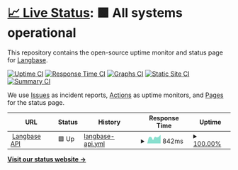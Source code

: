 # [📈 Live Status](https://status.langbase.com/): <!--live status--> **🟩 All systems operational**

This repository contains the open-source uptime monitor and status page for [Langbase](https://langbase.com).

[![Uptime CI](https://github.com/LangbaseInc/langbase-status/workflows/Uptime%20CI/badge.svg)](https://github.com/LangbaseInc/langbase-status/actions?query=workflow%3A%22Uptime+CI%22)
[![Response Time CI](https://github.com/LangbaseInc/langbase-status/workflows/Response%20Time%20CI/badge.svg)](https://github.com/LangbaseInc/langbase-status/actions?query=workflow%3A%22Response+Time+CI%22)
[![Graphs CI](https://github.com/LangbaseInc/langbase-status/workflows/Graphs%20CI/badge.svg)](https://github.com/LangbaseInc/langbase-status/actions?query=workflow%3A%22Graphs+CI%22)
[![Static Site CI](https://github.com/LangbaseInc/langbase-status/workflows/Static%20Site%20CI/badge.svg)](https://github.com/LangbaseInc/langbase-status/actions?query=workflow%3A%22Static+Site+CI%22)
[![Summary CI](https://github.com/LangbaseInc/langbase-status/workflows/Summary%20CI/badge.svg)](https://github.com/LangbaseInc/langbase-status/actions?query=workflow%3A%22Summary+CI%22)

We use [Issues](https://github.com/LangbaseInc/langbase-status/issues) as incident reports, [Actions](https://github.com/LangbaseInc/langbase-status/actions) as uptime monitors, and [Pages](https://status.langbase.com/) for the status page.

<!--start: status pages-->
<!-- This summary is generated by Upptime (https://github.com/upptime/upptime) -->
<!-- Do not edit this manually, your changes will be overwritten -->
<!-- prettier-ignore -->
| URL | Status | History | Response Time | Uptime |
| --- | ------ | ------- | ------------- | ------ |
| <img alt="" src="https://icons.duckduckgo.com/ip3/api.langbase.com.ico" height="13"> [Langbase API](https://api.langbase.com/health) | 🟩 Up | [langbase-api.yml](https://github.com/LangbaseInc/status/commits/HEAD/history/langbase-api.yml) | <details><summary><img alt="Response time graph" src="./graphs/langbase-api/response-time-week.png" height="20"> 842ms</summary><br><a href="https://status.langbase.com/history/langbase-api"><img alt="Response time 872" src="https://img.shields.io/endpoint?url=https%3A%2F%2Fraw.githubusercontent.com%2FLangbaseInc%2Fstatus%2FHEAD%2Fapi%2Flangbase-api%2Fresponse-time.json"></a><br><a href="https://status.langbase.com/history/langbase-api"><img alt="24-hour response time 1154" src="https://img.shields.io/endpoint?url=https%3A%2F%2Fraw.githubusercontent.com%2FLangbaseInc%2Fstatus%2FHEAD%2Fapi%2Flangbase-api%2Fresponse-time-day.json"></a><br><a href="https://status.langbase.com/history/langbase-api"><img alt="7-day response time 842" src="https://img.shields.io/endpoint?url=https%3A%2F%2Fraw.githubusercontent.com%2FLangbaseInc%2Fstatus%2FHEAD%2Fapi%2Flangbase-api%2Fresponse-time-week.json"></a><br><a href="https://status.langbase.com/history/langbase-api"><img alt="30-day response time 825" src="https://img.shields.io/endpoint?url=https%3A%2F%2Fraw.githubusercontent.com%2FLangbaseInc%2Fstatus%2FHEAD%2Fapi%2Flangbase-api%2Fresponse-time-month.json"></a><br><a href="https://status.langbase.com/history/langbase-api"><img alt="1-year response time 872" src="https://img.shields.io/endpoint?url=https%3A%2F%2Fraw.githubusercontent.com%2FLangbaseInc%2Fstatus%2FHEAD%2Fapi%2Flangbase-api%2Fresponse-time-year.json"></a></details> | <details><summary><a href="https://status.langbase.com/history/langbase-api">100.00%</a></summary><a href="https://status.langbase.com/history/langbase-api"><img alt="All-time uptime 100.00%" src="https://img.shields.io/endpoint?url=https%3A%2F%2Fraw.githubusercontent.com%2FLangbaseInc%2Fstatus%2FHEAD%2Fapi%2Flangbase-api%2Fuptime.json"></a><br><a href="https://status.langbase.com/history/langbase-api"><img alt="24-hour uptime 100.00%" src="https://img.shields.io/endpoint?url=https%3A%2F%2Fraw.githubusercontent.com%2FLangbaseInc%2Fstatus%2FHEAD%2Fapi%2Flangbase-api%2Fuptime-day.json"></a><br><a href="https://status.langbase.com/history/langbase-api"><img alt="7-day uptime 100.00%" src="https://img.shields.io/endpoint?url=https%3A%2F%2Fraw.githubusercontent.com%2FLangbaseInc%2Fstatus%2FHEAD%2Fapi%2Flangbase-api%2Fuptime-week.json"></a><br><a href="https://status.langbase.com/history/langbase-api"><img alt="30-day uptime 100.00%" src="https://img.shields.io/endpoint?url=https%3A%2F%2Fraw.githubusercontent.com%2FLangbaseInc%2Fstatus%2FHEAD%2Fapi%2Flangbase-api%2Fuptime-month.json"></a><br><a href="https://status.langbase.com/history/langbase-api"><img alt="1-year uptime 100.00%" src="https://img.shields.io/endpoint?url=https%3A%2F%2Fraw.githubusercontent.com%2FLangbaseInc%2Fstatus%2FHEAD%2Fapi%2Flangbase-api%2Fuptime-year.json"></a></details>

<!--end: status pages-->

[**Visit our status website →**](https://status.langbase.com/)
